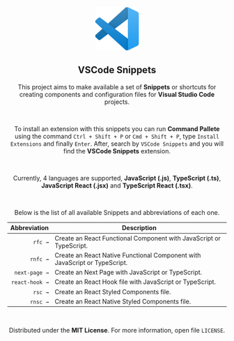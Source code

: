 <p align="center">
  <a href="https://github.com/gmass0n/vscode-snippets">
    <img width="100" src="./.github/vscode-logo.png" alt="VSCode Logo">
  </a>

  <h2 align="center">VSCode Snippets</h3>
</p>

<p align="center">
  This project aims to make available a set of <strong>Snippets</strong> or shortcuts for creating components and configuration files for <strong>Visual Studio Code</strong> projects.
</p>

<br/>

<p align="center">
  To install an extension with this snippets you can run <strong>Command Pallete</strong> using the command <code>Ctrl + Shift + P</code> or <code>Cmd + Shift + P</code>, type <code>Install  Extensions</code> and finally <code>Enter</code>. After, search by <code>VSCode Snippets</code> and you will find the <strong>VSCode Snippets</strong> extension.
</p>

<br/>

<p align="center">
  Currently, 4 languages are supported, <strong>JavaScript (.js)</strong>, <strong>TypeScript (.ts)</strong>, <strong>JavaScript React (.jsx)</strong> and <strong>TypeScript React (.tsx)</strong>.
</p>

<br/>

<p align="center">
  Below is the list of all available Snippets and abbreviations of each one.
</p>

 <table align="center">
    <thead>
      <tr>
        <th align="right">Abbreviation</th>
        <th>Description</th>
      </tr>
    </thead>
    <tbody>
      <tr>
        <td align="right"><code>rfc →</code></td>
        <td>Create an React Functional Component with JavaScript or TypeScript.</td>
      </tr>
      <tr>
        <td align="right"><code>rnfc →</code></td>
        <td>Create an React Native Functional Component with JavaScript or TypeScript.</td>
      </tr>
      <tr>
        <td align="right"><code>next-page →</code></td>
        <td>Create an Next Page with JavaScript or TypeScript.</td>
      </tr>
      <tr>
        <td align="right"><code>react-hook →</code></td>
        <td>Create an React Hook file with JavaScript or TypeScript.</td>
      </tr>
      <tr>
        <td align="right"><code>rsc →</code></td>
        <td>Create an React Styled Components file.</td>
      </tr>
      <tr>
        <td align="right"><code>rnsc →</code></td>
        <td>Create an React Native Styled Components file.</td>
      </tr>
    </tbody>
 </table>

<br/>

<p align="center">Distributed under the <strong>MIT License</strong>. For more information, open file <code>LICENSE</code>.</p>
